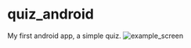 # quiz_android
My first android app, a simple quiz.
![example_screen](http://i.imgur.com/GMqj9tF.png)
